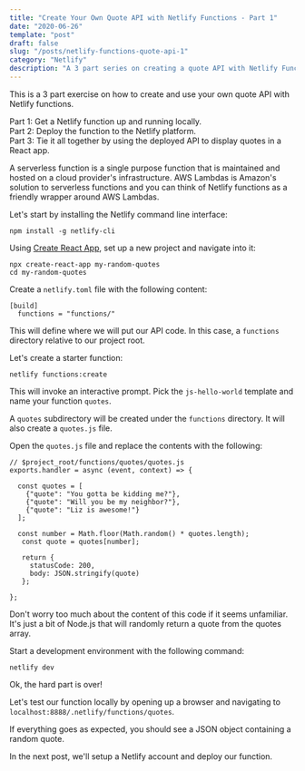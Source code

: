 ```yaml
---
title: "Create Your Own Quote API with Netlify Functions - Part 1"
date: "2020-06-26"
template: "post"
draft: false
slug: "/posts/netlify-functions-quote-api-1"
category: "Netlify"
description: "A 3 part series on creating a quote API with Netlify Functions."
---
```


This is a 3 part exercise on how to create and use your own quote API with Netlify functions.  

Part 1: Get a Netlify function up and running locally.    
Part 2: Deploy the function to the Netlify platform.    
Part 3: Tie it all together by using the deployed API to display quotes in a React app.    

A serverless function is a single purpose function that is maintained and hosted on a cloud provider's infrastructure.  AWS Lambdas is Amazon's solution to serverless functions and you can think of Netlify functions as a friendly wrapper around AWS Lambdas. 
      
Let's start by installing the Netlify command line interface:    
```
npm install -g netlify-cli
```
Using [Create React App](https://reactjs.org/docs/create-a-new-react-app.html), set up a new project and navigate into it:
```
npx create-react-app my-random-quotes
cd my-random-quotes
```
Create a `netlify.toml` file with the following content:
```
[build]
  functions = "functions/"
```
This will define where we will put our API code.  In this case, a `functions` directory relative to our project root.    

Let's create a starter function:
```
netlify functions:create
```

This will invoke an interactive prompt. Pick the `js-hello-world` template and name your function `quotes`.

A `quotes` subdirectory will be created under the `functions` directory.  It will also create a `quotes.js` file.

Open the `quotes.js` file and replace the contents with the following:
```
// $project_root/functions/quotes/quotes.js
exports.handler = async (event, context) => {

  const quotes = [
    {"quote": "You gotta be kidding me?"},
    {"quote": "Will you be my neighbor?"},
    {"quote": "Liz is awesome!"}
  ]; 
   
  const number = Math.floor(Math.random() * quotes.length);
   const quote = quotes[number];
    
   return {
     statusCode: 200,
     body: JSON.stringify(quote)
   };
    
};
```
Don't worry too much about the content of this code if it seems unfamiliar.  It's just a bit of Node.js that will randomly return a quote from the quotes array.  
  
Start a development environment with the following command:
```
netlify dev
```
Ok, the hard part is over!    
    
Let's test our function locally by opening up a browser and navigating to `localhost:8888/.netlify/functions/quotes`.  

If everything goes as expected, you should see a JSON object containing a random quote.

In the next post, we'll setup a Netlify account and deploy our function.